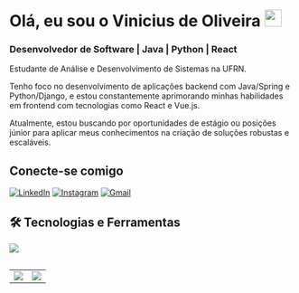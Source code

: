 # Olá, eu sou o Vinicius de Oliveira <img src="https://media.giphy.com/media/hvRJCLFzcasrR4ia7z/giphy.gif" width="30px">
### Desenvolvedor de Software | Java | Python | React <br>
Estudante de Análise e Desenvolvimento de Sistemas na UFRN.

Tenho foco no desenvolvimento de aplicações backend com Java/Spring e Python/Django, e estou constantemente aprimorando minhas habilidades em frontend com tecnologias como React e Vue.js.

Atualmente, estou buscando por oportunidades de estágio ou posições júnior para aplicar meus conhecimentos na criação de soluções robustas e escaláveis.

## Conecte-se comigo
[![LinkedIn](https://img.shields.io/badge/LinkedIn-000?style=for-the-badge&logo=linkedin&logoColor=0E76A8)](https://www.linkedin.com/in/vinicius-de-oliveira-developer/)
[![Instagram](https://img.shields.io/badge/Instagram-000?style=for-the-badge&logo=instagram)](https://www.instagram.com/vinidomg/)
[![Gmail](https://img.shields.io/badge/Gmail-000?style=for-the-badge&logo=gmail)](mailto:viniciusmgomes2005@gmail.com)

## 🛠️ Tecnologias e Ferramentas

<p align="left">
  <a href="https://skillicons.dev">
    <img src="https://skillicons.dev/icons?i=java,spring,python,django,react,vue,mysql,postgres,git" />
  </a>
</p>

## 
<p align="center">
  <table border="0" cellspacing="20" cellpadding="0">
    <tr>
      <td>
        <a href="https://github.com/anuraghazra/github-readme-stats">
          <img src="https://github-readme-stats.vercel.app/api/top-langs/?username=viniciusdomg&layout=compact&bg_color=000&border_color=800080&hide_title=true&text_color=FFF" />
        </a>
      </td>
      <td>
        <a href="https://github.com/anuraghazra/github-readme-stats">
          <img src="https://github-readme-stats.vercel.app/api?username=viniciusdomg&theme=transparent&bg_color=000&border_color=800080&show_icons=true&icon_color=800080&hide_title=true&text_color=FFF" />
        </a>
      </td>
    </tr>
  </table>
</p>
